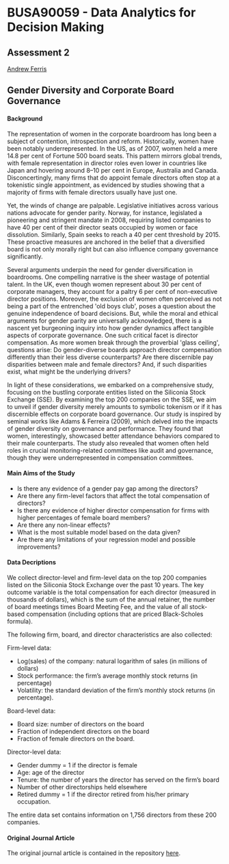 # BUSA90059 - Data Analytics for Decision Making
## Assessment 2
[Andrew Ferris](agferris@student.unimelb.edu.au)

## Gender Diversity and Corporate Board Governance

#### Background
The representation of women in the corporate boardroom has long been a subject of contention, introspection and reform. Historically, women have been notably underrepresented. In the US, as of 2007, women held a mere 14.8 per cent of Fortune 500 board seats. This pattern mirrors global trends, with female representation in director roles even lower in countries like Japan and hovering around 8–10 per cent in Europe, Australia and Canada. Disconcertingly, many firms that do appoint female directors often stop at a tokenistic single appointment, as evidenced by studies showing that a majority of firms with female directors usually have just one. 

Yet, the winds of change are palpable. Legislative initiatives across various nations advocate for gender parity. Norway, for instance, legislated a pioneering and stringent mandate in 2008, requiring listed companies to have 40 per cent of their director seats occupied by women or face dissolution. Similarly, Spain seeks to reach a 40 per cent threshold by 2015. These proactive measures are anchored in the belief that a diversified board is not only morally right but can also influence company governance significantly. 

Several arguments underpin the need for gender diversification in boardrooms. One compelling narrative is the sheer wastage of potential talent. In the UK, even though women represent about 30 per cent of corporate managers, they account for a paltry 6 per cent of non-executive director positions. Moreover, the exclusion of women often perceived as not being a part of the entrenched 'old boys club', poses a question about the genuine independence of board decisions. But, while the moral and ethical arguments for gender parity are universally acknowledged, there is a nascent yet burgeoning inquiry into how gender dynamics affect tangible aspects of corporate governance. One such critical facet is director compensation. As more women break through the proverbial 'glass ceiling', questions arise: Do gender-diverse boards approach director compensation differently than their less diverse counterparts? Are there discernible pay disparities between male and female directors? And, if such disparities exist, what might be the underlying drivers? 

In light of these considerations, we embarked on a comprehensive study, focusing on the bustling corporate entities listed on the Siliconia Stock Exchange (SSE). By examining the top 200 companies on the SSE, we aim to unveil if gender diversity merely amounts to symbolic tokenism or if it has discernible effects on corporate board governance. Our study is inspired by seminal works like Adams & Ferreira (2009), which delved into the impacts of gender diversity on governance and performance. They found that women, interestingly, showcased better attendance behaviors compared to their male counterparts. The study also revealed that women often held roles in crucial monitoring-related committees like audit and governance, though they were underrepresented in compensation committees. 

#### Main Aims of the Study

- Is there any evidence of a gender pay gap among the directors? 
- Are there any firm-level factors that affect the total compensation of directors? 
- Is there any evidence of higher director compensation for firms with higher percentages of female board members? 
- Are there any non-linear effects? 
- What is the most suitable model based on the data given? 
- Are there any limitations of your regression model and possible improvements?

#### Data Decriptions

We collect director-level and firm-level data on the top 200 companies listed on the Siliconia Stock Exchange over the past 10 years. The key outcome variable is the total compensation for each director (measured in thousands of dollars), which is the sum of the annual retainer, the number of board meetings times Board Meeting Fee, and the value of all stock-based compensation (including options that are priced Black-Scholes formula). 

The following firm, board, and director characteristics are also collected: 

Firm-level data: 
- Log(sales) of the company: natural logarithm of sales (in millions of dollars) 
- Stock performance: the firm’s average monthly stock returns (in percentage) 
- Volatility: the standard deviation of the firm’s monthly stock returns (in percentage).

Board-level data:
- Board size: number of directors on the board 
- Fraction of independent directors on the board 
- Fraction of female directors on the board.

Director-level data: 
- Gender dummy = 1 if the director is female 
- Age: age of the director  
- Tenure: the number of years the director has served on the firm’s board 
- Number of other directorships held elsewhere 
- Retired dummy = 1 if the director retired from his/her primary occupation.

The entire data set contains information on 1,756 directors from these 200 companies. 

#### Original Journal Article

The original journal article is contained in the repository [here](https://github.com/AndrewFerris/mbs_da_assessment_2/blob/main/docs/gender_diversity_board.pdf).